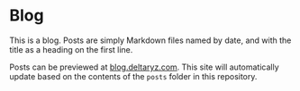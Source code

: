 # Blog

This is a blog. Posts are simply Markdown files named by date, and with the title as a heading on the first line.

Posts can be previewed at [blog.deltaryz.com](https://blog.deltaryz.com). This site will automatically update based on the contents of the `posts` folder in this repository.